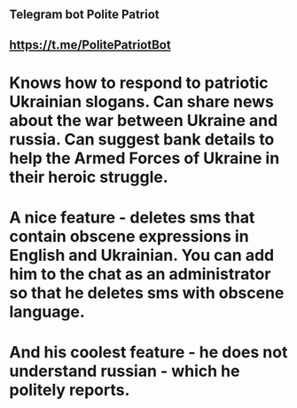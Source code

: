## Telegram bot Polite Patriot
## https://t.me/PolitePatriotBot
# Knows how to respond to patriotic Ukrainian slogans. Can share news about the war between Ukraine and russia. Can suggest bank details to help the Armed Forces of Ukraine in their heroic struggle.
# A nice feature - deletes sms that contain obscene expressions in English and Ukrainian. You can add him to the chat as an administrator so that he deletes sms with obscene language.
# And his coolest feature - he does not understand russian - which he politely reports.
